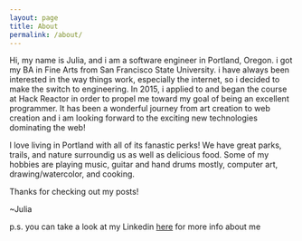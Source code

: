 ```yaml
---
layout: page
title: About
permalink: /about/
---
```


Hi, my name is Julia, and i am a software engineer in Portland, Oregon. i got my BA in Fine Arts from San Francisco State University. i have always been interested in the way things work, especially the internet, so i decided to make the switch to engineering. In 2015, i applied to and began the course at Hack Reactor in order to propel me toward my goal of being an excellent programmer. It has been a wonderful journey from art creation to web creation and i am looking forward to the exciting new technologies dominating the web!

I love living in Portland with all of its fanastic perks! We have great parks, trails, and nature surroundig us as well as delicious food. Some of my hobbies are playing music, guitar and hand drums mostly, computer art, drawing/watercolor, and cooking.


Thanks for checking out my posts! 

~Julia 

p.s. you can take a look at my Linkedin [here][Linkedin] for more info about me

[Linkedin]: https://www.linkedin.com/in/julianocera
